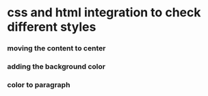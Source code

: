 # css and html integration to check different styles
### moving the content to center
### adding the background color
### color to paragraph
